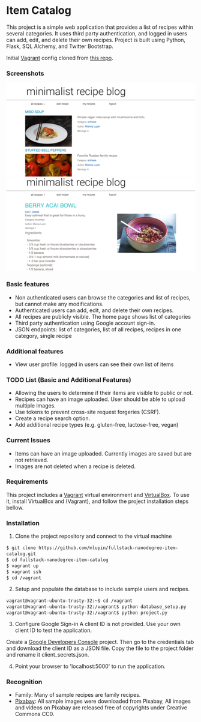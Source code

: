 # Item Catalog

This project is a simple web application that provides a list of recipes within several categories. It uses third party authentication, and logged in users can add, edit, and delete their own recipes. Project is built using Python, Flask, SQL Alchemy, and Twitter Bootstrap.

Initial [Vagrant](https://www.vagrantup.com/) config cloned from [this repo](https://github.com/udacity/fullstack-nanodegree-vm).

### Screenshots
![alt text](static/recipe1.png "List of all recipes")
![alt text](static/recipe2.png "Single recipe page")

### Basic features

* Non authenticated users can browse the categories and list of recipes, but cannot make any modifications.
* Authenticated users can add, edit, and delete their own recipes.
* All recipes are publicly visible. The home page shows list of categories
* Third party authentication using Google account sign-in.
* JSON endpoints: list of categories, list of all recipes, recipes in one category, single recipe

### Additional features
* View user profile: logged in users can see their own list of items

### TODO List (Basic and Additional Features)
* Allowing the users to determine if their items are visible to public or not.
* Recipes can have an image uploaded. User should be able to upload multiple images.
* Use tokens to prevent cross-site request forgeries (CSRF).
* Create a recipe search option.
* Add additional recipe types (e.g. gluten-free, lactose-free, vegan)

### Current Issues
* Items can have an image uploaded. Currently images are saved but are not retrieved.
* Images are not deleted when a recipe is deleted.

### Requirements

This project includes a [Vagrant](https://www.vagrantup.com/) virtual environment and [VirtualBox](https://www.virtualbox.org/). To use it, install VirtualBox and (Vagrant), and follow the project installation steps bellow.

### Installation

1. Clone the project repository and connect to the virtual machine 
```
$ git clone https://github.com/mlupin/fullstack-nanodegree-item-catalog.git
$ cd fullstack-nanodegree-item-catalog
$ vagrant up
$ vagrant ssh
$ cd /vagrant
```

2. Setup and populate the database to include sample users and recipes.
```
vagrant@vagrant-ubuntu-trusty-32:~$ cd /vagrant
vagrant@vagrant-ubuntu-trusty-32:/vagrant$ python database_setup.py
vagrant@vagrant-ubuntu-trusty-32:/vagrant$ python project.py
```

3. Configure Google Sign-in
A client ID is not provided. Use your own client ID to test the application.

Create a [Google Developers Console](console.developers.google.com) project. Then go to the credentials tab and download the client ID as a JSON file. Copy the file to the project folder and rename it client_secrets.json.

4. Point your browser to 'localhost:5000' to run the application.

### Recognition
* Family: Many of sample recipes are family recipes.
* [Pixabay](https://pixabay.com/en/): All sample images were downloaded from Pixabay, All images and videos on Pixabay are released free of copyrights under Creative Commons CC0.